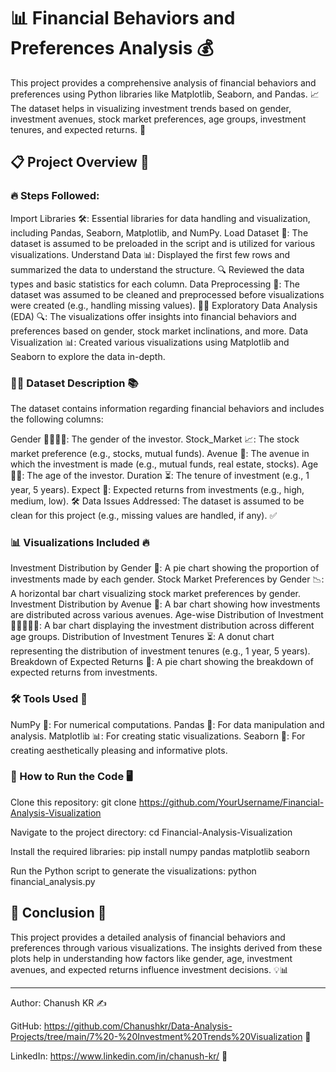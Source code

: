# 📊 Financial Behaviors and Preferences Analysis 💰

This project provides a comprehensive analysis of financial behaviors and preferences using Python libraries like Matplotlib, Seaborn, and Pandas. 📈 The dataset helps in visualizing investment trends based on gender, investment avenues, stock market preferences, age groups, investment tenures, and expected returns. 🎯

## 📋 Project Overview 🧐

### 🔥 Steps Followed:
Import Libraries 🛠️: Essential libraries for data handling and visualization, including Pandas, Seaborn, Matplotlib, and NumPy.
Load Dataset 📂: The dataset is assumed to be preloaded in the script and is utilized for various visualizations.
Understand Data 📊:
Displayed the first few rows and summarized the data to understand the structure. 🔍
Reviewed the data types and basic statistics for each column.
Data Preprocessing 🧹:
The dataset was assumed to be cleaned and preprocessed before visualizations were created (e.g., handling missing values). 🧑‍💻
Exploratory Data Analysis (EDA) 🔍:
The visualizations offer insights into financial behaviors and preferences based on gender, stock market inclinations, and more.
Data Visualization 📊:
Created various visualizations using Matplotlib and Seaborn to explore the data in-depth.

### 🧑‍💼 Dataset Description 📚
The dataset contains information regarding financial behaviors and includes the following columns:

Gender 👩‍🦰👨‍🦱: The gender of the investor.
Stock_Market 📈: The stock market preference (e.g., stocks, mutual funds).
Avenue 🏦: The avenue in which the investment is made (e.g., mutual funds, real estate, stocks).
Age 🧓👶: The age of the investor.
Duration ⏳: The tenure of investment (e.g., 1 year, 5 years).
Expect 💭: Expected returns from investments (e.g., high, medium, low).
🛠️ Data Issues Addressed:
The dataset is assumed to be clean for this project (e.g., missing values are handled, if any). ✅

### 📊 Visualizations Included 🔥
Investment Distribution by Gender 🍰: A pie chart showing the proportion of investments made by each gender.
Stock Market Preferences by Gender 📉: A horizontal bar chart visualizing stock market preferences by gender.
Investment Distribution by Avenue 🏢: A bar chart showing how investments are distributed across various avenues.
Age-wise Distribution of Investment 👵👩‍🦳👨‍🦳: A bar chart displaying the investment distribution across different age groups.
Distribution of Investment Tenures ⏳: A donut chart representing the distribution of investment tenures (e.g., 1 year, 5 years).
Breakdown of Expected Returns 💸: A pie chart showing the breakdown of expected returns from investments.

### 🛠️ Tools Used 🔧
NumPy 🔢: For numerical computations.
Pandas 🐼: For data manipulation and analysis.
Matplotlib 📊: For creating static visualizations.
Seaborn 🦢: For creating aesthetically pleasing and informative plots.

### 🚀 How to Run the Code 🖥️
Clone this repository:
git clone https://github.com/YourUsername/Financial-Analysis-Visualization

Navigate to the project directory:
cd Financial-Analysis-Visualization

Install the required libraries:
pip install numpy pandas matplotlib seaborn

Run the Python script to generate the visualizations:
python financial_analysis.py

## 🔑 Conclusion 🎯
This project provides a detailed analysis of financial behaviors and preferences through various visualizations. The insights derived from these plots help in understanding how factors like gender, age, investment avenues, and expected returns influence investment decisions. 💡📊


---
Author: Chanush KR ✍️

GitHub: https://github.com/Chanushkr/Data-Analysis-Projects/tree/main/7%20-%20Investment%20Trends%20Visualization 🔗

LinkedIn: https://www.linkedin.com/in/chanush-kr/ 🔗
